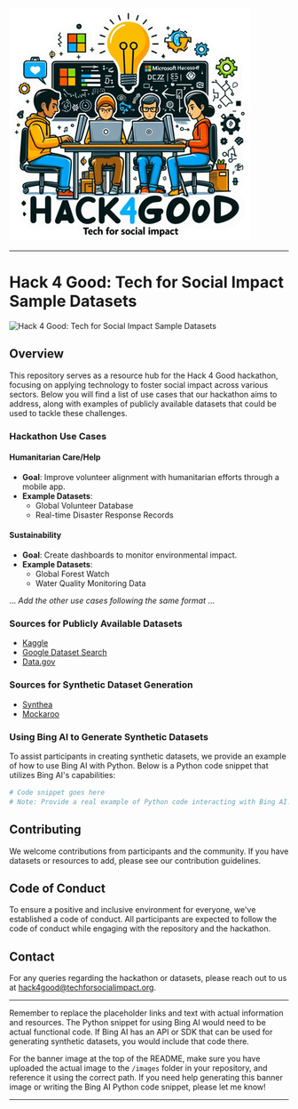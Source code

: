 ![Hackathon Banner](/images/hackathonimage2.png "Welcome to the Text for Social Impact Hackathon")



---

# Hack 4 Good: Tech for Social Impact Sample Datasets

![Hack 4 Good: Tech for Social Impact Sample Datasets](/images/hack4good_banner.png "Welcome to the Tech for Social Impact Hackathon")

## Overview

This repository serves as a resource hub for the Hack 4 Good hackathon, focusing on applying technology to foster social impact across various sectors. Below you will find a list of use cases that our hackathon aims to address, along with examples of publicly available datasets that could be used to tackle these challenges.

### Hackathon Use Cases

#### Humanitarian Care/Help
- **Goal**: Improve volunteer alignment with humanitarian efforts through a mobile app.
- **Example Datasets**:
  - Global Volunteer Database
  - Real-time Disaster Response Records

#### Sustainability
- **Goal**: Create dashboards to monitor environmental impact.
- **Example Datasets**:
  - Global Forest Watch
  - Water Quality Monitoring Data

... *Add the other use cases following the same format* ...

### Sources for Publicly Available Datasets
- [Kaggle](https://www.kaggle.com/datasets)
- [Google Dataset Search](https://datasetsearch.research.google.com/)
- [Data.gov](https://www.data.gov/)

### Sources for Synthetic Dataset Generation
- [Synthea](https://synthea.mitre.org/)
- [Mockaroo](https://www.mockaroo.com/)

### Using Bing AI to Generate Synthetic Datasets
To assist participants in creating synthetic datasets, we provide an example of how to use Bing AI with Python. Below is a Python code snippet that utilizes Bing AI's capabilities:

```python
# Code snippet goes here
# Note: Provide a real example of Python code interacting with Bing AI.
```

## Contributing

We welcome contributions from participants and the community. If you have datasets or resources to add, please see our contribution guidelines.

## Code of Conduct

To ensure a positive and inclusive environment for everyone, we've established a code of conduct. All participants are expected to follow the code of conduct while engaging with the repository and the hackathon.

## Contact

For any queries regarding the hackathon or datasets, please reach out to us at [hack4good@techforsocialimpact.org](mailto:hack4good@techforsocialimpact.org).

---

Remember to replace the placeholder links and text with actual information and resources. The Python snippet for using Bing AI would need to be actual functional code. If Bing AI has an API or SDK that can be used for generating synthetic datasets, you would include that code there.

For the banner image at the top of the README, make sure you have uploaded the actual image to the `/images` folder in your repository, and reference it using the correct path. If you need help generating this banner image or writing the Bing AI Python code snippet, please let me know!

---
